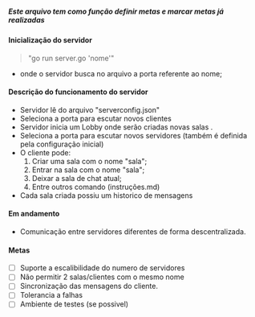 ##### Este arquivo tem como função definir metas e marcar metas já realizadas

#### Inicialização do servidor

> "go run server.go 'nome'" 
* onde o servidor busca no arquivo a porta referente ao nome;    

#### Descrição do funcionamento do servidor
* Servidor lê do arquivo "serverconfig.json"
* Seleciona a porta para escutar novos clientes
* Servidor inicia um Lobby onde serão criadas novas salas .
* Seleciona a porta para escutar novos servidores (também é definida pela configuração inicial)
* O cliente pode:
    1. Criar uma sala com o nome "sala";
    2. Entrar na sala com o nome "sala";
    3. Deixar a sala de chat atual;
    4. Entre outros comando (instruções.md)
* Cada sala criada possiu um historico de mensagens


#### Em andamento

* Comunicação entre servidores diferentes de forma descentralizada.

#### Metas

- [ ] Suporte a escalibilidade do numero de servidores
- [ ] Não permitir 2 salas/clientes com o mesmo nome
- [ ] Sincronização das mensagens do cliente.
- [ ] Tolerancia a falhas
- [ ] Ambiente de testes (se possivel)
